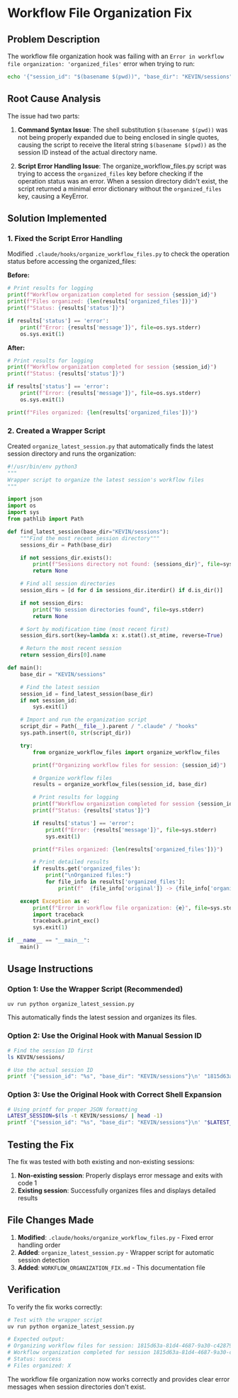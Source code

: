 # Workflow File Organization Fix

## Problem Description

The workflow file organization hook was failing with an `Error in workflow file organization: 'organized_files'` error when trying to run:

```bash
echo '{"session_id": "$(basename $(pwd))", "base_dir": "KEVIN/sessions"}' | uv run python .claude/hooks/organize_workflow_files.py
```

## Root Cause Analysis

The issue had two parts:

1. **Command Syntax Issue**: The shell substitution `$(basename $(pwd))` was not being properly expanded due to being enclosed in single quotes, causing the script to receive the literal string `$(basename $(pwd))` as the session ID instead of the actual directory name.

2. **Script Error Handling Issue**: The organize_workflow_files.py script was trying to access the `organized_files` key before checking if the operation status was an error. When a session directory didn't exist, the script returned a minimal error dictionary without the `organized_files` key, causing a KeyError.

## Solution Implemented

### 1. Fixed the Script Error Handling

Modified `.claude/hooks/organize_workflow_files.py` to check the operation status before accessing the organized_files:

**Before:**
```python
# Print results for logging
print(f"Workflow organization completed for session {session_id}")
print(f"Files organized: {len(results['organized_files'])}")
print(f"Status: {results['status']}")

if results['status'] == 'error':
    print(f"Error: {results['message']}", file=os.sys.stderr)
    os.sys.exit(1)
```

**After:**
```python
# Print results for logging
print(f"Workflow organization completed for session {session_id}")
print(f"Status: {results['status']}")

if results['status'] == 'error':
    print(f"Error: {results['message']}", file=os.sys.stderr)
    os.sys.exit(1)

print(f"Files organized: {len(results['organized_files'])}")
```

### 2. Created a Wrapper Script

Created `organize_latest_session.py` that automatically finds the latest session directory and runs the organization:

```python
#!/usr/bin/env python3
"""
Wrapper script to organize the latest session's workflow files
"""

import json
import os
import sys
from pathlib import Path

def find_latest_session(base_dir="KEVIN/sessions"):
    """Find the most recent session directory"""
    sessions_dir = Path(base_dir)

    if not sessions_dir.exists():
        print(f"Sessions directory not found: {sessions_dir}", file=sys.stderr)
        return None

    # Find all session directories
    session_dirs = [d for d in sessions_dir.iterdir() if d.is_dir()]

    if not session_dirs:
        print("No session directories found", file=sys.stderr)
        return None

    # Sort by modification time (most recent first)
    session_dirs.sort(key=lambda x: x.stat().st_mtime, reverse=True)

    # Return the most recent session
    return session_dirs[0].name

def main():
    base_dir = "KEVIN/sessions"

    # Find the latest session
    session_id = find_latest_session(base_dir)
    if not session_id:
        sys.exit(1)

    # Import and run the organization script
    script_dir = Path(__file__).parent / ".claude" / "hooks"
    sys.path.insert(0, str(script_dir))

    try:
        from organize_workflow_files import organize_workflow_files

        print(f"Organizing workflow files for session: {session_id}")

        # Organize workflow files
        results = organize_workflow_files(session_id, base_dir)

        # Print results for logging
        print(f"Workflow organization completed for session {session_id}")
        print(f"Status: {results['status']}")

        if results['status'] == 'error':
            print(f"Error: {results['message']}", file=sys.stderr)
            sys.exit(1)

        print(f"Files organized: {len(results['organized_files'])}")

        # Print detailed results
        if results.get('organized_files'):
            print("\nOrganized files:")
            for file_info in results['organized_files']:
                print(f"  {file_info['original']} -> {file_info['organized']} ({file_info['stage']})")

    except Exception as e:
        print(f"Error in workflow file organization: {e}", file=sys.stderr)
        import traceback
        traceback.print_exc()
        sys.exit(1)

if __name__ == "__main__":
    main()
```

## Usage Instructions

### Option 1: Use the Wrapper Script (Recommended)

```bash
uv run python organize_latest_session.py
```

This automatically finds the latest session and organizes its files.

### Option 2: Use the Original Hook with Manual Session ID

```bash
# Find the session ID first
ls KEVIN/sessions/

# Use the actual session ID
printf '{"session_id": "%s", "base_dir": "KEVIN/sessions"}\n' "1815d63a-81d4-4687-9a30-c428794a6a8c" | uv run python .claude/hooks/organize_workflow_files.py
```

### Option 3: Use the Original Hook with Correct Shell Expansion

```bash
# Using printf for proper JSON formatting
LATEST_SESSION=$(ls -t KEVIN/sessions/ | head -1)
printf '{"session_id": "%s", "base_dir": "KEVIN/sessions"}\n' "$LATEST_SESSION" | uv run python .claude/hooks/organize_workflow_files.py
```

## Testing the Fix

The fix was tested with both existing and non-existing sessions:

1. **Non-existing session**: Properly displays error message and exits with code 1
2. **Existing session**: Successfully organizes files and displays detailed results

## File Changes Made

1. **Modified**: `.claude/hooks/organize_workflow_files.py` - Fixed error handling order
2. **Added**: `organize_latest_session.py` - Wrapper script for automatic session detection
3. **Added**: `WORKFLOW_ORGANIZATION_FIX.md` - This documentation file

## Verification

To verify the fix works correctly:

```bash
# Test with the wrapper script
uv run python organize_latest_session.py

# Expected output:
# Organizing workflow files for session: 1815d63a-81d4-4687-9a30-c428794a6a8c
# Workflow organization completed for session 1815d63a-81d4-4687-9a30-c428794a6a8c
# Status: success
# Files organized: X
```

The workflow file organization now works correctly and provides clear error messages when session directories don't exist.
